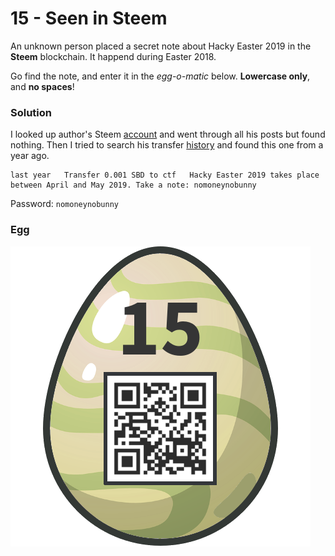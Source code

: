 # 15 - Seen in Steem

An unknown person placed a secret note about Hacky Easter 2019 in the **Steem** blockchain. It happend during Easter 2018.

Go find the note, and enter it in the *egg-o-matic* below. **Lowercase only**, and **no spaces**!

### Solution

I looked up author's Steem [account](https://steemit.com/@darkstar-42/) and went through all his posts but found nothing. Then I tried to search his transfer [history](https://steemitwallet.com/@darkstar-42/transfers) and found this one from a year ago.

```
last year   Transfer 0.001 SBD to ctf   Hacky Easter 2019 takes place between April and May 2019. Take a note: nomoneynobunny
```

Password: `nomoneynobunny`

### Egg

![egg.png](files/egg.png "egg.png")

